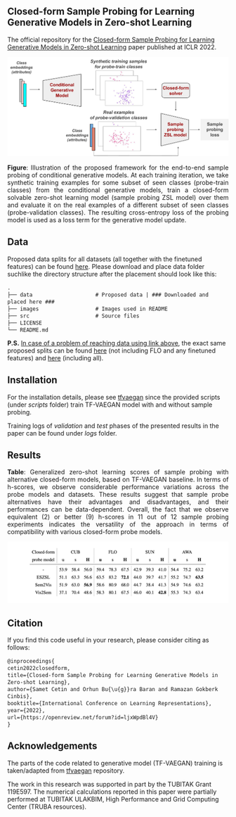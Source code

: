 ## Closed-form Sample Probing for Learning Generative Models in Zero-shot Learning

The official repository for the [Closed-form Sample Probing for Learning Generative Models in Zero-shot Learning](https://openreview.net/forum?id=ljxWpdBl4V) paper published at ICLR 2022.


<p align="center"> <img src = "images/meta-genzsl-intro.png" width="700"> </p>
<p align="justify"> <b>Figure</b>: Illustration of the proposed framework for the end-to-end sample probing of conditional generative models. At each training iteration, we take synthetic training examples for some subset of seen classes (probe-train classes) from the conditional generative models, train a closed-form solvable zero-shot learning model (sample probing ZSL model) over them and evaluate it on the real examples of a different subset of seen classes (probe-validation classes). The resulting cross-entropy loss of the probing model is used as a loss term for the generative model update.
</p>


## Data
Proposed data splits for all datasets (all together with the finetuned features) can be found [here](https://drive.google.com/drive/folders/1rCfyAr2dWuNN5O2kbouclaFjNIbPqeHy?usp=sharing). Please download and place data folder suchlike the directory structure after the placement should look like this:

    .
    ├── data                    # Proposed data | ### Downloaded and placed here ###
    ├── images                  # Images used in README
    ├── src                     # Source files
    ├── LICENSE
    └── README.md

**P.S.** <ins>In case of a problem of reaching data using link above</ins>, the exact same proposed splits can be found [here](https://www.mpi-inf.mpg.de/departments/computer-vision-and-machine-learning/research/zero-shot-learning/zero-shot-learning-the-good-the-bad-and-the-ugly) (not including FLO and any finetuned features) and [here](https://github.com/akshitac8/tfvaegan) (including all).

## Installation
For the installation details, please see [tfvaegan](https://github.com/akshitac8/tfvaegan) since the provided scripts (under <i>scripts</i> folder) train TF-VAEGAN model with and without sample probing. 

Training logs of <i>validation</i> and <i>test</i> phases of the presented results in the paper can be found under <i>logs</i> folder.

## Results

<p align="justify"> <b>Table</b>: Generalized zero-shot learning scores of sample probing with alternative closed-form models, based on TF-VAEGAN baseline. In terms of h-scores, we observe considerable performance variations across the probe models and datasets. These results suggest that sample probe alternatives have their advantages and disadvantages, and their performances can be data-dependent. Overall, the fact that we observe equivalent (2) or better (9) h-scores in 11 out of 12 sample probing experiments indicates the versatility of the approach in terms of compatibility with various closed-form probe models.</p>
<p align="center"> <img src = "images/sample-probing-with-alternative-closed-form-models.png" width="800"> </p>

## Citation
If you find this code useful in your research, please consider citing as follows:
```
@inproceedings{
cetin2022closedform,
title={Closed-form Sample Probing for Learning Generative Models in Zero-shot Learning},
author={Samet Cetin and Orhun Bu{\u{g}}ra Baran and Ramazan Gokberk Cinbis},
booktitle={International Conference on Learning Representations},
year={2022},
url={https://openreview.net/forum?id=ljxWpdBl4V}
}
```
## Acknowledgements
The parts of the code related to generative model (TF-VAEGAN) training is taken/adapted from [tfvaegan](https://github.com/akshitac8/tfvaegan) repository.

The work in this research was supported in part by the TUBITAK Grant 119E597. The numerical calculations reported in this paper were partially performed at TUBITAK ULAKBIM, High Performance and Grid Computing Center (TRUBA resources).
